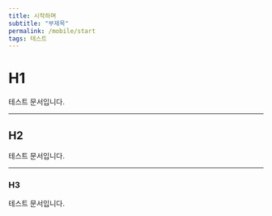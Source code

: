 ```yaml
---
title: 시작하며
subtitle: "부제목"
permalink: /mobile/start
tags: 테스트
---
```


# H1
테스트 문서입니다.

---

## H2
테스트 문서입니다.

---

### H3
테스트 문서입니다.
